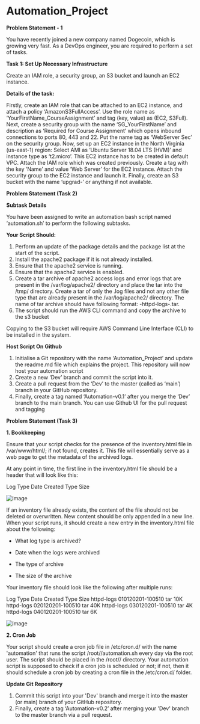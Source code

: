 # Automation_Project

**Problem Statement - 1**

You have recently joined a new company named Dogecoin, which is growing very fast. As a DevOps engineer, you are required to perform  a set of tasks.  

**Task 1: Set Up Necessary Infrastructure**

Create an IAM role, a security group, an S3 bucket and launch an EC2 instance.

**Details of the task:**

Firstly, create an IAM role that can be attached to an EC2 instance, and attach a policy ‘AmazonS3FullAccess’. Use the role name as ‘YourFirstName_CourseAssignment’ and tag (key, value) as (EC2, S3Full).
Next, create a security group with the name ‘SG_YourFirstName’ and description as ‘Required for Course Assignment’ which opens inbound connections to ports 80, 443 and 22. Put the name tag as ‘WebServer Sec’ on the security group.
Now, set up an EC2 instance in the North Virginia (us-east-1) region:
Select AMI as ‘Ubuntu Server 18.04 LTS (HVM)’ and instance type as ‘t2.micro’.
This EC2 instance has to be created in default VPC.
Attach the IAM role which was created previously.
Create a tag with the key ‘Name’ and value ‘Web Server’ for the EC2 instance.
Attach the security group to the EC2 instance and launch it.
Finally, create an S3 bucket with the name ‘upgrad-<YourFName>’ or anything if not available.
  
**Problem Statement (Task 2)**
 
**Subtask Details**
  
You have been assigned to write an automation bash script named ‘automation.sh’ to perform the following subtasks.  

**Your Script Should:**
1. Perform an update of the package details and the package list at the start of the script. 
2. Install the apache2 package if it is not already installed.
3. Ensure that the apache2 service is running. 
4. Ensure that the apache2 service is enabled.
5. Create a tar archive of apache2 access logs and error logs that are present in the /var/log/apache2/ directory and place the tar into the /tmp/ directory. Create a tar of only the .log files and not any other file type that are already present in the /var/log/apache2/ directory. The name of tar archive should have following format:  <your _name>-httpd-logs-<timestamp>.tar.
6. The script should run the AWS CLI command and copy the archive to the s3 bucket 

Copying to the S3 bucket will require AWS Command Line Interface (CLI)  to be installed in the system.  

**Host Script On Github**
  
1. Initialise a Git repository with the name ‘Automation_Project’ and update the readme.md file which explains the project. This repository will now host your automation script 
2. Create a new ‘Dev’ branch and commit the script into it. 
3. Create a pull request from the ‘Dev’ to the master (called as ‘main’) branch in your GitHub repository. 
4. Finally, create a tag named ‘Automation-v0.1’ after you merge the ‘Dev’ branch to the main branch. You can use Github UI for the pull request and tagging ​​​

**Problem Statement (Task 3)**

**1. Bookkeeping**
 
Ensure that your script checks for the presence of the inventory.html file in /var/www/html/; if not found, creates it. This file will essentially serve as a web page to get the metadata of the archived logs.
  
At any point in time, the first line in the inventory.html file should be a header that will look like this: 

Log Type	Date Created	Type	Size

  ![image](https://user-images.githubusercontent.com/46825926/223649047-0a48e6f5-8b18-483f-a0bf-d3a6d006e114.png)


If an inventory file already exists, the content of the file should not be deleted or overwritten. New content should be only appended in a new line.
When your script runs, it should create a new entry in the inventory.html file about the following: 

- What log type is archived?
  
- Date when the logs were archived 

- The type of archive

- The size of the archive

Your inventory file should look like the following after multiple runs:

Log Type	Date Created	Type	Size
httpd-logs	010120201-100510	tar	10K
httpd-logs	020120201-100510	tar	40K
httpd-logs	030120201-100510	tar	4K
httpd-logs	040120201-100510	tar	6K

  ![image](https://user-images.githubusercontent.com/46825926/223648846-518af5d5-5f43-43d2-8505-89d7b20c306a.png)


**2. Cron Job**
  
Your script should create a cron job file in /etc/cron.d/ with the name 'automation' that runs the script /root/<git repository name>/automation.sh every day via the root user.
The script should be placed in the /root/<git repository name>/ directory. 
Your automation script is supposed to check if a cron job is scheduled or not; if not, then it should schedule a cron job by creating a cron file in the /etc/cron.d/ folder.

**Update Git Repository**
  
1. Commit this script into your 'Dev' branch and merge it into the master (or main)  branch of your GitHub repository.
2. Finally, create a tag ‘Automation-v0.2’ after merging your 'Dev' branch to the master branch via a pull request.
